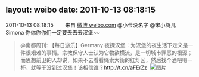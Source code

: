 layout: weibo
date: 2011-10-13 08:18:15
---
<meta name="referrer" content="no-referrer" />

2011-10-13 08:18:15  &nbsp;&nbsp;&nbsp;&nbsp;&nbsp;&nbsp; 来自 <a href="http://weibo.com/" rel="nofollow">微博 weibo.com</a>
@小莹没名字 @宋小鸽儿Simona 你你你你们一定要去去去汉堡~~
>  @南都周刊: 【每日游乐】Germany 夜探汉堡：为汉堡的夜生活下定义是一件很艰难的事情。宗教保守人士认为它物欲横流，是一切城市罪恶的根源；而思想前卫的人却说，如果不去看看绳索大街的红灯区，然后找个酒吧喝一杯，就等于没到过汉堡！该相信谁？http://t.cn/aFErZz ​​​
>  ![图片](https://ww4.sinaimg.cn/large/61d7cd94jw1dm1l487absj.jpg)

